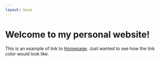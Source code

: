 ```yaml
---
layout: base
---
```

# Welcome to my personal website!

This is an example of link to [Homepage](/). Just wanted to see how the link color would look like.

